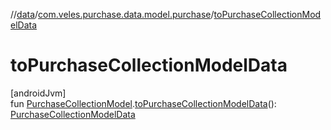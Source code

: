 //[data](../../index.md)/[com.veles.purchase.data.model.purchase](index.md)/[toPurchaseCollectionModelData](to-purchase-collection-model-data.md)

# toPurchaseCollectionModelData

[androidJvm]\
fun [PurchaseCollectionModel](../../../domain/domain/com.veles.purchase.domain.model.purchase/-purchase-collection-model/index.md).[toPurchaseCollectionModelData](to-purchase-collection-model-data.md)(): [PurchaseCollectionModelData](-purchase-collection-model-data/index.md)
